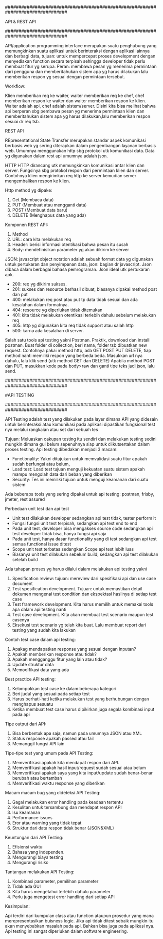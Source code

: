 ###############################################################################

API & REST API

###############################################################################

API/application programming interface merupakan suatu penghubung yang memungkinkan suatu aplikasi untuk berinteraksi dengan aplikasi lainnya dan berbagi data, tujuan: untuk mempercepat proses development dengan menyediakan function secara terpisah sehingga developer tidak perlu membuat fitur yg serupa. Peran: membawa pesan yg menerima  permintaan dari pengguna dan memberitahukan sistem apa yg harus dilakukan lalu memberikan respon yg sesuai dengan permintaan tersebut.

Workflow:

Klien memberikan req ke waiter, waiter memberikan req ke chef, chef memberikan respon ke waiter dan waiter memberikan respon ke klien. Waiter adalah api, chef adalah sistem/server. Disini kita bisa melihat bahwa api berperan sbg pembawa pesan yg menerima permintaan klien dan memberitahukan sistem apa yg harus dilakukan,lalu memberikan respon sesuai dr req tsb.

REST API

REpresentational State Transfer merupakan standar aspek komunikasi berbasis web yg sering diterapkan dalam pengembangan layanan berbasis web. Umumnya menggunakan http sbg protokol utk komunikasi data. Data yg digunakan dalam rest api umumnya adalah json.


HTTP
HTTP dirancang utk memungkinkan komunikasi antar klien dan server. Fungsinya sbg protokol respon dari permintaan klien dan server. 
Contohnya klien mengirimkan req http ke server kemudian server mengembalikan respon ke klien. 


Http method yg dipake: 
1. Get (Membaca data)
2. PUT (Membuat atau mengganti data)
3. POST (Membuat data baru)
4. DELETE (Menghapus data yang ada)

Komponen REST API:
1. Method
2. URL: cara kita melakukan req
3. Header: berisi informasi otentikasi bahwa pesan itu susah
4. Body: mendefinisikan parameter yg akan dikirim ke server

JSON: javascript object notation adalah sebuah format data yg digunakan untuk pertukaran dan penyimpanan data, json: bagian dr javascript. Json dibaca dalam berbagai bahasa pemrograman. Json ideal utk pertukaran apk.

- 200: req yg dikirim sukses.
- 201: sukses dan resource berhasil dibuat, biasanya dipakai method post dan put
- 400: melakukan req post atau put tp data tidak sesuai dan ada kesalahan dalam formatnya.
- 404: resource yg diperlukan tidak ditemukan
- 401: kita tidak melakukan otentikasi terlebih dahulu sebelum melakukan req
- 405: http yg digunakan kita req tidak support atau salah http
- 500: karna ada kesalahan di server.


Salah satu tools api testing yakni Postman.
Praktik, download dan install postman.
Buat folder di collection, beri nama, folder tsb dibuatkan new request. Contohnya pakai method http, ada GET POST PUT DELETE, tiap method nanti memiliki respon yang berbeda beda. Masukkan url nya dahulu, lalu klik send (utk method GET dan DELETE) Apabila method POST dan PUT, masukkan kode pada body>raw dan ganti tipe teks jadi json, lalu send.




###############################################################################

#API TESTING

###############################################################################

API Testing adalah test yang dilakukan pada layer dimana API yang didesain untuk berinteraksi atau komunikasi pada aplikasi dipastikan fungsional test nya melalui rangkaian atau set dari sebuah tes

Tujuan: Meluaskan cakupan testing itu sendiri dan melakukan testing sedini mungkin dimana gui belum sepenuhnya siap untuk diikutsertakan dalam proses testing. Api testing dibedakan menjadi 3 macam:
- Functionality: Yakni ditujukan untuk memvalidasi suatu fitur apakah sudah berfungsi atau belum, 
- Load test: Load test tujuan menguji kekuatan suatu sistem apakah mampu mengolah data dari beban yang diberikan
- Security: Tes ini memiliki tujuan untuk menguji keamanan dari suatu sistem 

Ada beberapa tools yang sering dipakai untuk api testing: postman, frisby, jmeter, rest assured

Perbedaan unit test dan api test
- Unit test dilakukan developer sedangkan api test tidak, tester perform it
- Fungsi fungsi unit test terpisah, sedangkan api test end to end
- Pada unit test, developer bisa mengakses source code sedangkan api test developer tidak bisa, hanya fungsi api saja
- Pada unit test, hanya dasar functionality yang di test sedangkan api test semua functional issue ditest 
- Scope unit test terbatas sedangkan Scope api test lebih luas
- Biasanya unit test dilakukan sebelum build, sedangkan api test dilakukan setelah build 

Ada tahapan proses yg harus dilalui dalam melakukan api testing yakni
1. Spesification review: tujuan: mereview dari spesifikasi api dan use case document
2. Test spesification development. Tujuan: untuk memastikan detail dokumen mengenai test condition dan ekspektasi hasilnya di setiap test case
3. Test framework development. Kita harus memilih untuk memakai tools apa dalam api testing nanti
4. Test case development. Kita akan membuat test scenario maupun test casenya
5. Eksekusi test scenario yg telah kita buat. Lalu membuat report dari testing yang sudah kita lakukan

Contoh test case dalam api testing:
1. Apakag mendapatkan response yang sesuai dengan inputan?
2. Apakah memberikan response atau tidak?
3. Apakah mengganggu fitur yang lain atau tidak?
4. Update struktur data
5. Memodifikasi data yang ada

Best practice API testing:
1. Kelompokkan test case ke dalam beberapa kategori
2. Beri judul yang sesuai pada setiap test
3. Harus berhati-hati ketika melakukan test yang berhubungan dengan menghapus sesuatu
4. Ketika membuat test case harus dipikirkan juga segala kombinasi input pada api

Tipe output dari API:
1. Bisa berbentuk apa saja, namun pada umumnya JSON atau XML
2. Status response apakah passed atau fail
3. Memanggil fungsi API lain 

Tipe-tipe test yang umum pada API Testing:
1. Memverifikasi apakah kita mendapat respon dari API.
2. Memverifikasi apakah hasil input/request sudah sesuai atau belum
3. Memverifikasi apakah saya yang kita input/update sudah benar-benar berubah atau bertambah
4. Memverifikasi waktu response yang diberikan

Macam macam bug yang dideteksi API Testing:
1. Gagal melakukan error handling pada keadaan tertentu
2. Kesulitan untuk tersambung dan mendapat respon API
3. Isu keamanan
4. Performance issues
5. Eror atau warning yang tidak tepat
6. Struktur dari data respon tidak benar (JSON&XML)

Keuntungan dari API Testing:
1. Efisiensi waktu
2. Bahasa yang independen.
3. Mengurangi biaya testing
4. Mengurangi risiko

Tantangan melakukan API Testing:
1. Kombinasi parameter, pemilihan parameter
2. Tidak ada GUI
3. Kita harus mengetahui terlebih dahulu parameter
4. Perlu juga mengetest error handling dari setiap API


Kesimpulan:

Api terdiri dari kumpulan class atau function ataupun prosedur yang mana merepresentasikan buisness logic. Jika api tidak ditest sebaik mungkin itu akan menyebabkan masalah pada api. Bahkan bisa juga pada aplikasi nya. Api testing ini sangat diperlukan dalam software engineering.




